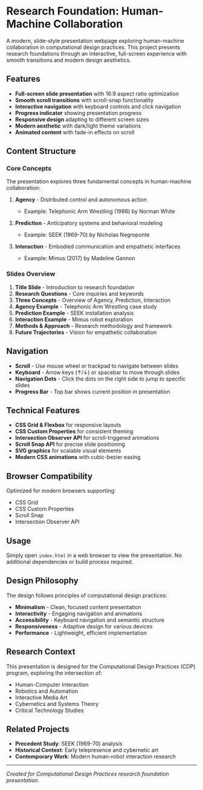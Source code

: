 # Research Foundation: Human-Machine Collaboration

A modern, slide-style presentation webpage exploring human-machine collaboration in computational design practices. This project presents research foundations through an interactive, full-screen experience with smooth transitions and modern design aesthetics.

## Features

- **Full-screen slide presentation** with 16:9 aspect ratio optimization
- **Smooth scroll transitions** with scroll-snap functionality
- **Interactive navigation** with keyboard controls and click navigation
- **Progress indicator** showing presentation progress
- **Responsive design** adapting to different screen sizes
- **Modern aesthetic** with dark/light theme variations
- **Animated content** with fade-in effects on scroll

## Content Structure

### Core Concepts

The presentation explores three fundamental concepts in human-machine collaboration:

1. **Agency** - Distributed control and autonomous action
   - Example: Telephonic Arm Wrestling (1986) by Norman White
   
2. **Prediction** - Anticipatory systems and behavioral modeling
   - Example: SEEK (1969-70) by Nicholas Negroponte
   
3. **Interaction** - Embodied communication and empathetic interfaces
   - Example: Mimus (2017) by Madeline Gannon

### Slides Overview

1. **Title Slide** - Introduction to research foundation
2. **Research Questions** - Core inquiries and keywords
3. **Three Concepts** - Overview of Agency, Prediction, Interaction
4. **Agency Example** - Telephonic Arm Wrestling case study
5. **Prediction Example** - SEEK installation analysis
6. **Interaction Example** - Mimus robot exploration
7. **Methods & Approach** - Research methodology and framework
8. **Future Trajectories** - Vision for empathetic collaboration

## Navigation

- **Scroll** - Use mouse wheel or trackpad to navigate between slides
- **Keyboard** - Arrow keys (↑/↓) or spacebar to move through slides
- **Navigation Dots** - Click the dots on the right side to jump to specific slides
- **Progress Bar** - Top bar shows current position in presentation

## Technical Features

- **CSS Grid & Flexbox** for responsive layouts
- **CSS Custom Properties** for consistent theming
- **Intersection Observer API** for scroll-triggered animations
- **Scroll Snap API** for precise slide positioning
- **SVG graphics** for scalable visual elements
- **Modern CSS animations** with cubic-bezier easing

## Browser Compatibility

Optimized for modern browsers supporting:
- CSS Grid
- CSS Custom Properties
- Scroll Snap
- Intersection Observer API

## Usage

Simply open `index.html` in a web browser to view the presentation. No additional dependencies or build process required.

## Design Philosophy

The design follows principles of computational design practices:
- **Minimalism** - Clean, focused content presentation
- **Interactivity** - Engaging navigation and animations
- **Accessibility** - Keyboard navigation and semantic structure
- **Responsiveness** - Adaptive design for various devices
- **Performance** - Lightweight, efficient implementation

## Research Context

This presentation is designed for the Computational Design Practices (CDP) program, exploring the intersection of:
- Human-Computer Interaction
- Robotics and Automation
- Interactive Media Art
- Cybernetics and Systems Theory
- Critical Technology Studies

## Related Projects

- **Precedent Study**: SEEK (1969-70) analysis
- **Historical Context**: Early telepresence and cybernetic art
- **Contemporary Work**: Modern human-robot interaction research

---

*Created for Computational Design Practices research foundation presentation.*